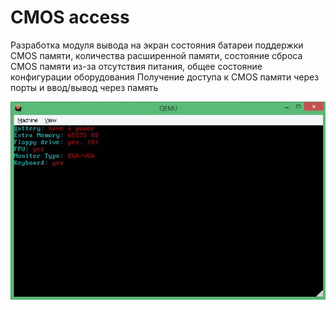# CMOS access

Разработка модуля вывода на экран состояния батареи поддержки CMOS памяти, количества расширенной памяти, состояние сброса CMOS памяти из-за отсутствия питания, общее состояние конфигурации оборудования
Получение доступа к CMOS памяти через порты и ввод/вывод через память

![Example](https://github.com/SolntsevV/CMOS-access/raw/master/example.png)